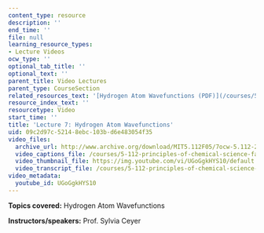 ```yaml
---
content_type: resource
description: ''
end_time: ''
file: null
learning_resource_types:
- Lecture Videos
ocw_type: ''
optional_tab_title: ''
optional_text: ''
parent_title: Video Lectures
parent_type: CourseSection
related_resources_text: '[Hydrogen Atom Wavefunctions (PDF)](/courses/5-112-principles-of-chemical-science-fall-2005/resources/lecture7)'
resource_index_text: ''
resourcetype: Video
start_time: ''
title: 'Lecture 7: Hydrogen Atom Wavefunctions'
uid: 09c2d97c-5214-8ebc-103b-d6e483054f35
video_files:
  archive_url: http://www.archive.org/download/MIT5.112F05/7ocw-5.112-23sep2005-220k.mp4
  video_captions_file: /courses/5-112-principles-of-chemical-science-fall-2005/cb0cc0cb672e5023b070493b9e54f3fd_UGoGgkHYS10.vtt
  video_thumbnail_file: https://img.youtube.com/vi/UGoGgkHYS10/default.jpg
  video_transcript_file: /courses/5-112-principles-of-chemical-science-fall-2005/2c4499150d9d244c7a50fa3741e19a38_UGoGgkHYS10.pdf
video_metadata:
  youtube_id: UGoGgkHYS10
---
```


**Topics covered:** Hydrogen Atom Wavefunctions

**Instructors/speakers:** Prof. Sylvia Ceyer



